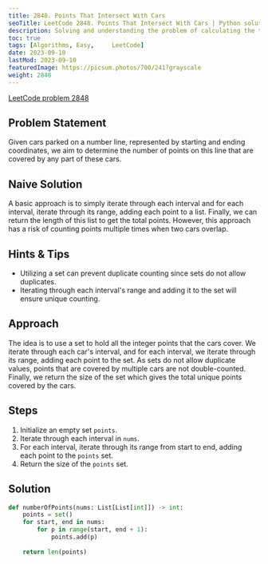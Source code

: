 ```yaml
---
title: 2848. Points That Intersect With Cars
seoTitle: LeetCode 2848. Points That Intersect With Cars | Python solution and explanation
description: Solving and understanding the problem of calculating the total points intersected by cars parked on a number line using a set-based approach.
toc: true
tags: [Algorithms, Easy,     LeetCode]
date: 2023-09-10
lastMod: 2023-09-10
featuredImage: https://picsum.photos/700/241?grayscale
weight: 2848
---
```



[LeetCode problem 2848](https://leetcode.com/problems/points-that-intersect-with-cars/)

## Problem Statement

Given cars parked on a number line, represented by starting and ending coordinates, we aim to determine the number of points on this line that are covered by any part of these cars.

## Naive Solution

A basic approach is to simply iterate through each interval and for each interval, iterate through its range, adding each point to a list. Finally, we can return the length of this list to get the total points. However, this approach has a risk of counting points multiple times when two cars overlap.

## Hints & Tips

- Utilizing a set can prevent duplicate counting since sets do not allow duplicates.
- Iterating through each interval's range and adding it to the set will ensure unique counting.

## Approach

The idea is to use a set to hold all the integer points that the cars cover. We iterate through each car's interval, and for each interval, we iterate through its range, adding each point to the set. As sets do not allow duplicate values, points that are covered by multiple cars are not double-counted. Finally, we return the size of the set which gives the total unique points covered by the cars.

## Steps

1. Initialize an empty set `points`.
2. Iterate through each interval in `nums`.
3. For each interval, iterate through its range from start to end, adding each point to the `points` set.
4. Return the size of the `points` set.

## Solution

```python
def numberOfPoints(nums: List[List[int]]) -> int:
    points = set()
    for start, end in nums:
        for p in range(start, end + 1):
            points.add(p)
            
    return len(points)
```
